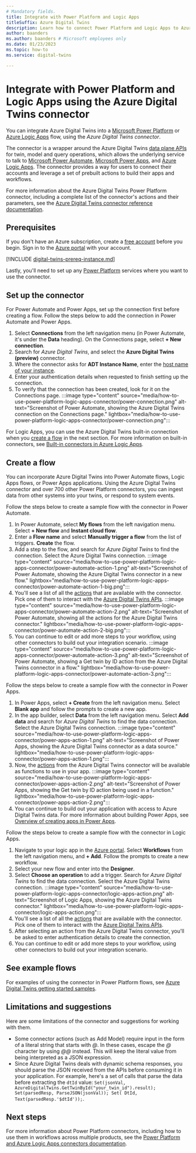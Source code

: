 ```yaml
---
# Mandatory fields.
title: Integrate with Power Platform and Logic Apps
titleSuffix: Azure Digital Twins
description: Learn how to connect Power Platform and Logic Apps to Azure Digital Twins using the connector
author: baanders
ms.author: baanders # Microsoft employees only
ms.date: 01/23/2023
ms.topic: how-to
ms.service: digital-twins

---
```


# Integrate with Power Platform and Logic Apps using the Azure Digital Twins connector

You can integrate Azure Digital Twins into a [Microsoft Power Platform](/power-platform) or [Azure Logic Apps](../logic-apps/logic-apps-overview.md) flow, using the *Azure Digital Twins connector*. 

The connector is a wrapper around the Azure Digital Twins [data plane APIs](concepts-apis-sdks.md#data-plane-apis) for twin, model and query operations, which allows the underlying service to talk to [Microsoft Power Automate](/power-automate/getting-started), [Microsoft Power Apps](/power-apps/powerapps-overview), and [Azure Logic Apps](../logic-apps/logic-apps-overview.md). The connector provides a way for users to connect their accounts and leverage a set of prebuilt actions to build their apps and workflows.

For more information about the Azure Digital Twins Power Platform connector, including a complete list of the connector's actions and their parameters, see the [Azure Digital Twins connector reference documentation]().

## Prerequisites

If you don't have an Azure subscription, create a [free account](https://azure.microsoft.com/free/?WT.mc_id=A261C142F) before you begin.
Sign in to the [Azure portal](https://portal.azure.com) with your account. 

[!INCLUDE [digital-twins-prereq-instance.md](../../includes/digital-twins-prereq-instance.md)]

Lastly, you'll need to set up any [Power Platform](/power-platform) services where you want to use the connector.

## Set up the connector

For Power Automate and Power Apps, set up the connection first before creating a flow. Follow the steps below to add the connection in Power Automate and Power Apps.
1. Select **Connections** from the left navigation menu (in Power Automate, it's under the **Data** heading). On the Connections page, select **+ New connection**.
1. Search for *Azure Digital Twins*, and select the **Azure Digital Twins (preview)** connector.
1. Where the connector asks for **ADT Instance Name**, enter the [host name of your instance](how-to-set-up-instance-portal.md#verify-success-and-collect-important-values).
1. Enter your authentication details when requested to finish setting up the connection.
1. To verify that the connection has been created, look for it on the Connections page.
    :::image type="content" source="media/how-to-use-power-platform-logic-apps-connector/power-connection.png" alt-text="Screenshot of Power Automate, showing the Azure Digital Twins connection on the Connections page." lightbox="media/how-to-use-power-platform-logic-apps-connector/power-connection.png":::

For Logic Apps, you can use the Azure Digital Twins built-in connection when you [create a flow](#create-a-flow) in the next section. For more information on built-in connectors, see [Built-in connectors in Azure Logic Apps](../connectors/built-in.md).

## Create a flow

You can incorporate Azure Digital Twins into Power Automate flows, Logic Apps flows, or Power Apps applications. Using the Azure Digital Twins connector and over 700 other Power Platform connectors, you can ingest data from other systems into your twins, or respond to system events.

Follow the steps below to create a sample flow with the connector in Power Automate.
1. In Power Automate, select **My flows** from the left navigation menu. Select **+ New flow** and **Instant cloud flow**.
1. Enter a **Flow name** and select **Manually trigger a flow** from the list of triggers. **Create** the flow.
1. Add a step to the flow, and search for *Azure Digital Twins* to find the connection. Select the Azure Digital Twins connection.
    :::image type="content" source="media/how-to-use-power-platform-logic-apps-connector/power-automate-action-1.png" alt-text="Screenshot of Power Automate, showing the Azure Digital Twins connector in a new flow." lightbox="media/how-to-use-power-platform-logic-apps-connector/power-automate-action-1-big.png":::
1. You'll see a list of all the [actions]() that are available with the connector. Pick one of them to interact with the [Azure Digital Twins APIs](/rest/api/azure-digitaltwins/).
    :::image type="content" source="media/how-to-use-power-platform-logic-apps-connector/power-automate-action-2.png" alt-text="Screenshot of Power Automate, showing all the actions for the Azure Digital Twins connector." lightbox="media/how-to-use-power-platform-logic-apps-connector/power-automate-action-2-big.png":::
1. You can continue to edit or add more steps to your workflow, using other connectors to build out your integration scenario.
    :::image type="content" source="media/how-to-use-power-platform-logic-apps-connector/power-automate-action-3.png" alt-text="Screenshot of Power Automate, showing a Get twin by ID action from the Azure Digital Twins connector in a flow." lightbox="media/how-to-use-power-platform-logic-apps-connector/power-automate-action-3.png":::

Follow the steps below to create a sample flow with the connector in Power Apps.
1. In Power Apps, select **+ Create** from the left navigation menu. Select **Blank app** and follow the prompts to create a new app.
1. In the app builder, select **Data** from the left navigation menu. Select **Add data** and search for *Azure Digital Twins* to find the data connection. Select the Azure Digital Twins connection.
    :::image type="content" source="media/how-to-use-power-platform-logic-apps-connector/power-apps-action-1.png" alt-text="Screenshot of Power Apps, showing the Azure Digital Twins connector as a data source." lightbox="media/how-to-use-power-platform-logic-apps-connector/power-apps-action-1.png":::
1. Now, the [actions]() from the Azure Digital Twins connector will be available as functions to use in your app.
    :::image type="content" source="media/how-to-use-power-platform-logic-apps-connector/power-apps-action-2.png" alt-text="Screenshot of Power Apps, showing the Get twin by ID action being used in a function." lightbox="media/how-to-use-power-platform-logic-apps-connector/power-apps-action-2.png":::
1. You can continue to build out your application with access to Azure Digital Twins data. For more information about building Power Apps, see [Overview of creating apps in Power Apps](/power-apps/maker/).

Follow the steps below to create a sample flow with the connector in Logic Apps.
1. Navigate to your logic app in the [Azure portal](https://portal.azure.com). Select **Workflows** from the left navigation menu, and **+ Add**. Follow the prompts to create a new workflow.
1. Select your new flow and enter into the **Designer**.
1. Select **Choose an operation** to add a trigger. Search for *Azure Digital Twins* to find the data connection. Select the Azure Digital Twins connection.
    :::image type="content" source="media/how-to-use-power-platform-logic-apps-connector/logic-apps-action.png" alt-text="Screenshot of Logic Apps, showing the Azure Digital Twins connector." lightbox="media/how-to-use-power-platform-logic-apps-connector/logic-apps-action.png":::
1. You'll see a list of all the [actions]() that are available with the connector. Pick one of them to interact with the [Azure Digital Twins APIs](/rest/api/azure-digitaltwins/).
1. After selecting an action from the Azure Digital Twins connector, you'll be asked to enter authentication details to create the connection.
1. You can continue to edit or add more steps to your workflow, using other connectors to build out your integration scenario.

## See example flows

For examples of using the connector in Power Platform flows, see [Azure Digital Twins getting started samples](https://github.com/Azure-Samples/azure-digital-twins-getting-started).

## Limitations and suggestions

Here are some limitations of the connector and suggestions for working with them.

* Some connector actions (such as Add Model) require input in the form of a literal string that starts with *@*. In these cases, escape the *@* character by using *@@* instead. This will keep the literal value from being interpreted as a JSON expression.
* Since Azure Digital Twins deals with dynamic schema responses, you should parse the JSON received from the APIs before consuming it in your application. For example, here's a set of calls that parse the data before extracting the `dtId` value: `Set(jsonVal, AzureDigitalTwins.GetTwinById("your_twin_id").result); Set(parsedResp, ParseJSON(jsonVal)); Set( DtId, Text(parsedResp.'$dtId'));`.

## Next steps

For more information about Power Platform connectors, including how to use them in workflows across multiple products, see the [Power Platform and Azure Logic Apps connectors documentation](/connectors/connectors).